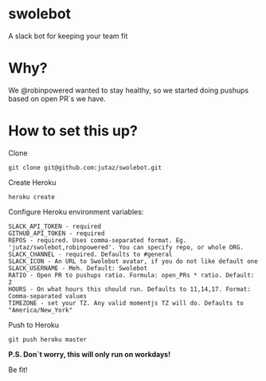 # swolebot
A slack bot for keeping your team fit

# Why?

We @robinpowered wanted to stay healthy, so we started doing pushups based on open PR\`s we have.

# How to set this up?

Clone
```
git clone git@github.com:jutaz/swolebot.git
```

Create Heroku
```
heroku create
```
Configure Heroku environment variables:

```
SLACK_API_TOKEN - required
GITHUB_API_TOKEN - required
REPOS - required. Uses comma-separated format. Eg. 'jutaz/swolebot,robinpowered'. You can specify repo, or whole ORG.
SLACK_CHANNEL - required. Defaults to #general
SLACK_ICON - An URL to Swolebot avatar, if you do not like default one
SLACK_USERNAME - Meh. Default: Swolebot
RATIO - Open PR to pushups ratio. Formula: open_PRs * ratio. Default: 2
HOURS - On what hours this should run. Defaults to 11,14,17. Format: Comma-separated values
TIMEZONE - set your TZ. Any valid momentjs TZ will do. Defaults to "America/New_York"
```

Push to Heroku
```
git push heroku master
```

__P.S. Don\`t worry, this will only run on workdays!__

Be fit!
